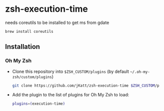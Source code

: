 # zsh-execution-time
needs coreutils to be installed to get ms from gdate

```sh
brew install coreutils
```

## Installation
### Oh My Zsh

- Clone this repository into `$ZSH_CUSTOM/plugins` (by default `~/.oh-my-zsh/custom/plugins`)

    ```sh
    git clone https://github.com/jKatt/zsh-execution-time $ZSH_CUSTOM/plugins/execution-time
    ```

- Add the plugin to the list of plugins for Oh My Zsh to load:

    ```sh
    plugins=(execution-time)
    ```
